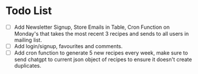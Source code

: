 # Todo List

- [ ] Add Newsletter Signup, Store Emails in Table, Cron Function on Monday's that takes the most recent 3 recipes and sends to all users in mailing list.
- [ ] Add login/signup, favourites and comments.
- [ ] Add cron function to generate 5 new recipes every week, make sure to send chatgpt to current json object of recipes to ensure it doesn't create duplicates.
